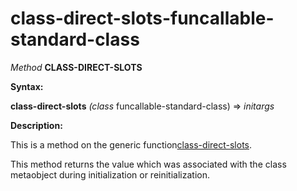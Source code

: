 class-direct-slots-funcallable-standard-class
=============================================

*Method* **CLASS-DIRECT-SLOTS**

**Syntax:**

**class-direct-slots** *(class* funcallable-standard-class) => *initargs*

**Description:**

This is a method on the generic function[class-direct-slots](class-direct-slots.md).

This method returns the value which was associated with the class metaobject during initialization or reinitialization.
